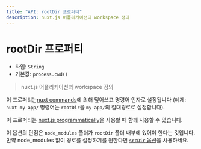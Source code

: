 ```yaml
---
title: "API: rootDir 프로퍼티"
description: nuxt.js 어플리케이션의 workspace 정의
---
```


# rootDir 프로퍼티

- 타입: `String`
- 기본값: `process.cwd()`

> nuxt.js 어플리케이션의 workspace 정의

이 프로퍼티는[nuxt commands](/guide/commands)에 의해 덮어쓰고 명령어 인자로 설정됩니다
 (예제: `nuxt my-app/` 명령어는 `rootDir`을 `my-app/`의 절대경로로 설정합니다).

이 프로퍼티는 [nuxt.js programmatically](/api/nuxt)을 사용할 때 함께 사용할 수 있습니다.

이 옵션의 단점은 `node_modules` 폴더가 `rootDir` 폴더 내부에 있어야 한다는 것입니다. 만약 node_modules 없이 경로를 설정하기를 원한다면 [`srcDir` 옵션](/api/configuration-srcdir)을 사용하세요.</p>
